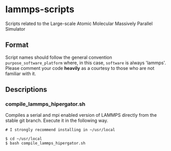 # lammps-scripts
Scripts related to the Large-scale Atomic Molecular Massively Parallel Simulator

## Format
Script names should follow the general convention `purpose_software_platform` where, in this case, `software` is always 'lammps'. Please comment your code __heavily__ as a courtesy to those who are not familiar with it.

## Descriptions

### compile_lammps_hipergator.sh
Compiles a serial and mpi enabled version of LAMMPS directly from the stable git branch. Execute it in the following way.
```
# I strongly recommend installing in ~/usr/local

$ cd ~/usr/local
$ bash compile_lammps_hipergator.sh
```
